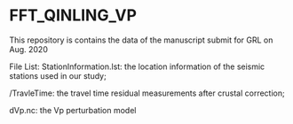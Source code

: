 # FFT_QINLING_VP
This repository is contains the data of the manuscript submit for GRL on Aug. 2020

File List:
StationInformation.lst:
  the location information of the seismic stations used in our study;
  
/TravleTime:
  the travel time residual measurements after crustal correction;
  
dVp.nc:
  the Vp perturbation model 
  
